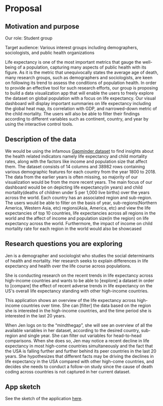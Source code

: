 # Proposal

## Motivation and purpose

Our role: Student group

Target audience: Various interest groups including demographers, sociologists, and public health organizations

Life expectancy is one of the most important metrics that gauge the well-being of a population, capturing many aspects of public health with its figure. As it is the metric that unequivocally states the average age of death, many research groups, such as demographers and sociologists, are keen on following its trend to assess the conditions of population health. In order to provide an effective tool for such research efforts, our group is proposing to build a data visualization app that will enable the users to freely explore the dataset on global population with a focus on life expectancy. Our visual dashboard will display important summaries on life expectancy including the global heat map, its correlation with GDP, and narrowed-down metric of the child mortality. The users will also be able to filter their findings according to different variables such as continent, country, and year by using the interactive control tools. 

## Description of the data

We would be using the infamous [Gapminder dataset](https://raw.githubusercontent.com/UofTCoders/workshops-dc-py/master/data/processed/world-data-gapminder.csv) to find insights about the health related indicators namely life expectancy and child mortality rates, along with the factors like income and population size that affect them. The dataset consists of 14 columns and 38982 rows containing various demographic features for each country from the year 1800 to 2018. The data from the earlier years is often missing, so majority of our visualization would be from the more recent years. The main focus of our dashboard would be on depicting life expectancy(in years) and child mortality(deaths of children under 5 per 1,000 live births) over the years across the world. Each country has an associated region and sub-region. The users would be able to filter on the basis of year, sub-regions(Northern America, Western Asia, etc) regions(Asia, America, etc) and view the life expectancies of top 10 countries, life expectancies across all regions in the world and the affect of income and population size(in the region) on life expectancy across the world. Furthermore, the impact of income on child mortality rate for each region in the world would also be showcased


## Research questions you are exploring

Jen is a demographer and sociologist who studies the social determinants of health and mortality. Her research seeks to explain differences in life expectancy and health over the life course across populations.

She is conducting research on the recent trends in life expectancy across high-income countries and wants to be able to [explore] a dataset in order to [compare] the effect of recent adverse trends in life expectancy on the US's overall life expectancy standing with other high-income countries.

This application shows an overview of the life expectancy across high-income countries over time. She can [filter] the data based on the region she is interested in the high-income countries, and the time period she is interested in the last 20 years.

When Jen logs on to the “mindthegap”, she will see an overview of all the available variables in her dataset, according to the desired country, sub-region and single year. She can filter out variables for head-to-head comparisons. When she does so, Jen may notice a recent decline in life expectancy in most high-come countries simultaneously and the fact that the USA is falling further and further behind its peer countries in the last 20 years. She hypothesizes that different facts may be driving the declines in life expectancy in the USA compared with other high-come countries, and decides she needs to conduct a follow-on study since the cause of death coding across countries is not captured in her current dataset.

## App sketch

See the sketch of the application [here](https://github.com/UBC-MDS/mindthegap/blob/main/img/dashboard-sketch.jpg).

